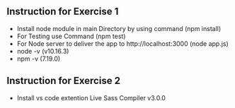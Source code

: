 ## Instruction for Exercise 1

* Install node module in main Directory by using command (npm install)
* For Testing use Command (npm test)
* For Node server to deliver the app to http://localhost:3000 (node app.js)
* node -v (v10.16.3)
* npm -v (7.19.0)


## Instruction for Exercise 2
* Install vs code extention Live Sass Compiler v3.0.0